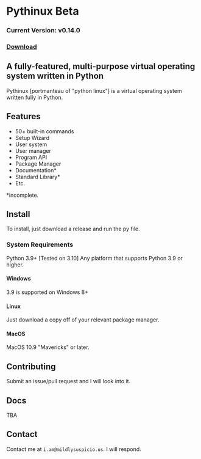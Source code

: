 # Pythinux Beta
### **Current Version: v0.14.0**
### [Download](https://github.com/WinFan3672/pythinux/archive/refs/heads/main.zip)
## A fully-featured, multi-purpose virtual operating system written in Python
Pythinux [portmanteau of "python linux"] is a virtual operating system written fully in Python.
## Features
* 50+ built-in commands
* Setup Wizard
* User system
* User manager
* Program API
* Package Manager
* Documentation*
* Standard Library*
* Etc.


*incomplete.

## Install
To install, just download a release and run the py file. 
### System Requirements
Python 3.9+ [Tested on 3.10]
Any platform that supports Python 3.9 or higher.
#### Windows
3.9 is supported on Windows 8+
#### Linux
Just download a copy off of your relevant package manager.
#### MacOS
MacOS 10.9 "Mavericks" or later.
## Contributing
Submit an issue/pull request and I will look into it.
## Docs
TBA
## Contact
Contact me at ```i.am@mildlysuspicio.us```. I will respond.

